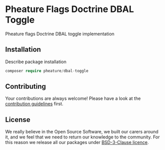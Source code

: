 # Pheature Flags Doctrine DBAL Toggle

Pheature flags Doctrine DBAL toggle implementation

## Installation

Describe package installation

```php
composer require pheature/dbal-toggle
```

## Contributing

Your contributions are always welcome! Please have a look at the [contribution guidelines](./CONTRIBUTING.md) first.

## License

We really believe in the Open Source Software, we built our carers around it, and we feel that we need to return our
knowledge to the community. For this reason we release all our packages under [BSD-3-Clause licence](./LICENSE.md). 
